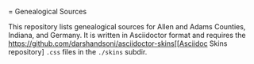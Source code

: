 = Genealogical Sources

This repository lists genealogical sources for Allen and Adams Counties, Indiana, and Germany. 
It is written in Asciidoctor format and requires the https://github.com/darshandsoni/asciidoctor-skins[[Asciidoc Skins repository] `.css` files in the `./skins` subdir.
